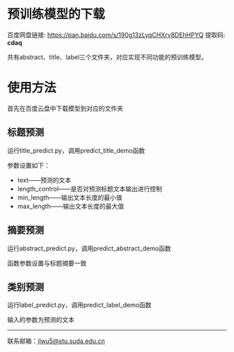 # 预训练模型的下载

百度网盘链接: https://pan.baidu.com/s/190g13zLyqCHXrv8DEhHPYQ 提取码: **cdaq** 

共有abstract、title、label三个文件夹，对应实现不同功能的预训练模型。

# 使用方法

首先在百度云盘中下载模型到对应的文件夹

## 标题预测

运行title_predict.py，调用predict_title_demo函数

参数设置如下：

- text——预测的文本
- length_control——是否对预测标题文本输出进行控制
- min_length——输出文本长度的最小值
- max_length——输出文本长度的最大值

## 摘要预测

运行abstract_predict.py，调用predict_abstract_demo函数

函数参数设置与标题摘要一致

## 类别预测

运行label_predict.py，调用predict_label_demo函数

输入的参数为预测的文本

------

联系邮箱：jlwu5@stu.suda.edu.cn

